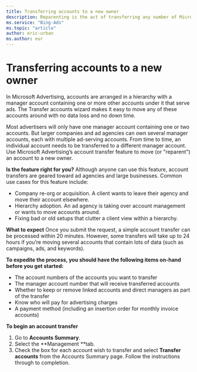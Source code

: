 ```yaml
---
title: Transferring accounts to a new owner
description: Reparenting is the act of transferring any number of Microsoft Advertising accounts to a new owner at any time through the Transfer accounts wizard.
ms.service: "Bing-Ads"
ms.topic: "article"
author: eric-urban
ms.author: eur
---
```


# Transferring accounts to a new owner

In Microsoft Advertising, accounts are arranged in a hierarchy with a manager account containing one or more other accounts under it that serve ads. The Transfer accounts wizard makes it easy to move any of these accounts around with no data loss and no down time.

Most advertisers will only have one manager account containing one or two accounts. But larger companies and ad agencies can own several manager accounts, each with multiple ad-serving accounts. From time to time, an individual account needs to be transferred to a different manager account. Use Microsoft Advertising’s account transfer feature to move (or "reparent") an account to a new owner.

**Is the feature right for you?**
Although anyone can use this feature, account transfers are geared toward ad agencies and large businesses. Common use cases for this feature include:

- Company re-org or acquisition. A client wants to leave their agency and move their account elsewhere.
- Hierarchy adoption. An ad agency is taking over account management or wants to move accounts around.
- Fixing bad or old setups that clutter a client view within a hierarchy.

**What to expect**
Once you submit the request, a simple account transfer can be processed within 20 minutes. However, some transfers will take up to 24 hours if you’re moving several accounts that contain lots of data (such as campaigns, ads, and keywords).

**To expedite the process, you should have the following items on-hand before you get started:**
- The account numbers of the accounts you want to transfer
- The manager account number that will receive transferred accounts
- Whether to keep or remove linked accounts and direct managers as part of the transfer
- Know who will pay for advertising charges
- A payment method (including an insertion order for monthly invoice accounts)

**To begin an account transfer**
1. Go to **Accounts Summary**.
1. Select the **Management **tab.
1. Check the box for each account wish to transfer and select **Transfer accounts** from the Accounts Summary page. Follow the instructions through to completion.


